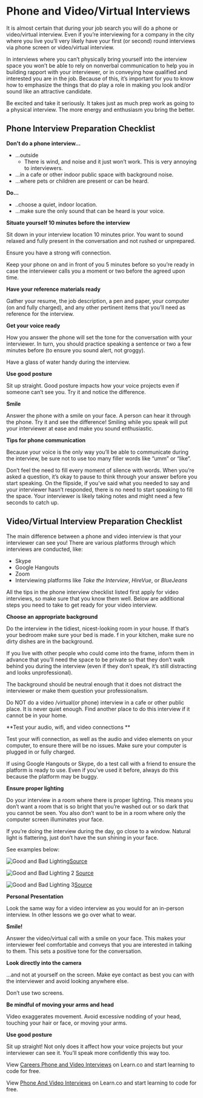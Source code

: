 # Phone and Video/Virtual Interviews

It is almost certain that during your job search you will do a phone or video/virtual interview. Even if you’re interviewing for a company in the city where you live you’ll very likely have your first (or second) round interviews via phone screen or video/virtual interview.

In interviews where you can’t physically bring yourself into the interview space you won’t be able to rely on nonverbal communication to help you in building rapport with your interviewer, or in conveying how qualified and interested you are in the job. Because of this, it’s important for you to know how to emphasize the things that do play a role in making you look and/or sound like an attractive candidate.

Be excited and take it seriously. It takes just as much prep work as going to a physical interview. The more energy and enthusiasm you bring the better.


## Phone Interview Preparation Checklist

**Don't do a phone interview...**

- ...outside
    - There is wind, and noise and it just won’t work. This is very annoying to interviewers.
- ...in a cafe or other indoor public space with background noise. 
- ...where pets or children are present or can be heard. 

**Do...**
- ..choose a quiet, indoor location.
- ...make sure the only sound that can be heard is your voice.

**Situate yourself 10 minutes before the interview**

Sit down in your interview location 10 minutes prior.  You want to sound relaxed and fully present in the conversation and not rushed or unprepared.

Ensure you have a strong wifi connection. 

Keep your phone on and in front of you 5 minutes before so you’re ready in case the interviewer calls you a moment or two before the agreed upon time. 

**Have your reference materials ready**

Gather your resume, the job description, a pen and paper, your computer (on and fully charged), and any other pertinent items that you’ll need as reference for the interview.

**Get your voice ready**

How you answer the phone will set the tone for the conversation with your interviewer. In turn, you should practice speaking a sentence or two a few minutes before (to ensure you sound alert, not groggy).

Have a glass of water handy during the interview.

**Use good posture**

Sit up straight. Good posture impacts how your voice projects even if someone can’t see you. Try it and notice the difference. 

**Smile**

Answer the phone with a smile on your face. A person can hear it through the phone. Try it and see the difference! Smiling while you speak will put your interviewer at ease and make you sound enthusiastic.

**Tips for phone communication**

Because your voice is the only way you’ll be able to communicate during the interview, be sure not to use too many filler words like “umm” or “like”. 

Don’t feel the need to fill every moment of silence with words. When you’re asked a question, it’s okay to pause to think through your answer before you start speaking. On the flipside, if you’ve said what you needed to say and your interviewer hasn’t responded, there is no need to start speaking to fill the space. Your interviewer is likely taking notes and might need a few seconds to catch up. 

## Video/Virtual Interview Preparation Checklist 

The main difference between a phone and video interview is that your interviewer can see you! There are various platforms through which interviews are conducted, like:

- Skype
- Google Hangouts
- Zoom
- Interviewing platforms like *Take the Interview*, *HireVue*, or *BlueJeans*

All the tips in the phone interview checklist listed first apply for video interviews, so make sure that you know them well. Below are additional steps you need to take to get ready for your video interview.

**Choose an appropriate background**

Do the interview in the tidiest, nicest-looking room in your house. If that’s your bedroom make sure your bed is made. f in your kitchen, make sure no dirty dishes are in the background.

If you live with other people who could come into the frame, inform them in advance that you’ll need the space to be private so that they don’t walk behind you during the interview (even if they don’t speak, it’s still distracting and looks unprofessional).

The background should be neutral enough that it does not distract the interviewer or make them question your professionalism.

Do NOT do a video /virtual(or phone) interview in a cafe or other public place. It is never quiet enough. Find another place to do this interview if it cannot be in your home.


**Test your audio, wifi, and video connections **

Test your wifi connection, as well as the audio and video elements on your computer, to ensure there will be no issues. Make sure your computer is plugged in or fully charged.

If using Google Hangouts or Skype, do a test call with a friend to ensure the platform is ready to use. Even if you’ve used it before, always do this because the platform may be buggy.

**Ensure proper lighting**

Do your interview in a room where there is proper lighting. This means you don’t want a room that is so bright that you’re washed out or so dark that you cannot be seen. You also don’t want to be in a room where only the computer screen illuminates your face. 

If you’re doing the interview during the day, go close to a window. Natural light is flattering, just don’t have the sun shining in your face. 

See examples below: 

![Good and Bad Lighting](https://s3.amazonaws.com/learn-verified/SkypeGoodandBad.jpg)[Source](http://masterthemedia.com/mastering-a-skype-media-interview-2/)

![Good and Bad Lighting 2](https://s3.amazonaws.com/learn-verified/SkypeGoodandBad2.png) [Source](http://www.kplu.org/post/5-tips-help-you-look-better-skype-facetime) 

![Good and Bad Lighting 3](https://s3.amazonaws.com/learn-verified/SkypeGoodandBad3.jpg)[Source](http://www.supertintin.com/blog/skype-recorder/how-to-improve-webcam-video-image-quality)


**Personal Presentation**

Look the same way for a video interview as you would for an in-person interview. In other lessons we go over what to wear. 

**Smile!**

Answer the video/virtual call with a smile on your face. This makes your interviewer feel comfortable and conveys that you are interested in talking to them. This sets a positive tone for the conversation. 

**Look directly into the camera**

...and not at yourself on the screen. Make eye contact as best you can with the interviewer and avoid looking anywhere else. 

Don’t use two screens. 

**Be mindful of moving your arms and head**

Video exaggerates movement. Avoid excessive nodding of your head, touching your hair or face, or moving your arms. 

**Use good posture**

Sit up straight! Not only does it affect how your voice projects but your interviewer can see it. You’ll speak more confidently this way too.  


<p data-visibility='hidden'>View <a href='https://learn.co/lessons/careers-phone-and-video-interviews'>Careers Phone and Video Interviews</a> on Learn.co and start learning to code for free.</p>

<p class='util--hide'>View <a href='https://learn.co/lessons/careers-phone-and-video-interviews'>Phone And Video Interviews</a> on Learn.co and start learning to code for free.</p>
